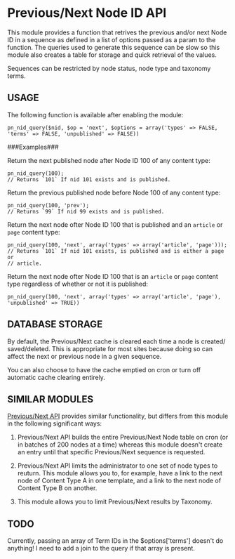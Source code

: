 Previous/Next Node ID API
=========================

This module provides a function that retrives the previous and/or next Node ID
in a sequence as defined in a list of options passed as a param to the
function. The queries used to generate this sequence can be slow so this module
also creates a table for storage and quick retrieval of the values.

Sequences can be restricted by node status, node type and taxonomy terms.

USAGE
-----

The following function is available after enabling the module:

    pn_nid_query($nid, $op = 'next', $options = array('types' => FALSE, 'terms' => FALSE, 'unpublished' => FALSE))

###Examples###

Return the next published node after Node ID 100 of any content type:

    pn_nid_query(100);
    // Returns `101` If nid 101 exists and is published.

Return the previous published node before Node 100 of any content type:

    pn_nid_query(100, 'prev');
    // Returns `99` If nid 99 exists and is published.

Return the next node ofter Node ID 100 that is published and an `article` or
`page` content type:

    pn_nid_query(100, 'next', array('types' => array('article', 'page')));
    // Returns `101` If nid 101 exists, is published and is either a page or
    // article.

Return the next node ofter Node ID 100 that is an `article` or `page` content
type regardless of whether or not it is published:

    pn_nid_query(100, 'next', array('types' => array('article', 'page'), 'unpublished' => TRUE))

DATABASE STORAGE
----------------

By default, the Previous/Next cache is cleared each time a node is created/
saved/deleted. This is appropriate for most sites because doing so can affect
the next or previous node in a given sequence.

You can also choose to have the cache emptied on cron or turn off automatic
cache clearing entirely.


SIMILAR MODULES
---------------

[Previous/Next API](https://drupal.org/project/prev_next) provides similar
functionality, but differs from this module in the following significant ways:

1. Previous/Next API builds the entire Previous/Next Node table on cron (or in
   batches of 200 nodes at a time) whereas this module doesn't create an entry
   until that specific Previous/Next sequence is requested.

2. Previous/Next API limits the administrator to one set of node types to
   reuturn. This module allows you to, for example, have a link to the next
   node of Content Type A in one template, and a link to the next node of
   Content Type B on another.

3. This module allows you to limit Previous/Next results by Taxonomy.

TODO
----

Currently, passing an array of Term IDs in the $options['terms'] doesn't do
anything! I need to add a join to the query if that array is present.

